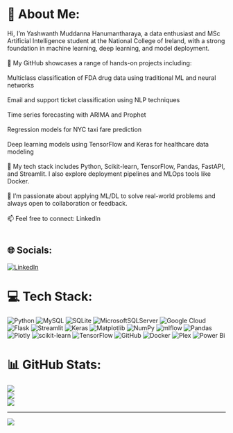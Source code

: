 # 💫 About Me:
Hi, I’m Yashwanth Muddanna Hanumantharaya, a data enthusiast and MSc Artificial Intelligence student at the National College of Ireland, with a strong foundation in machine learning, deep learning, and model deployment.<br><br>🚀 My GitHub showcases a range of hands-on projects including:<br><br>Multiclass classification of FDA drug data using traditional ML and neural networks<br><br>Email and support ticket classification using NLP techniques<br><br>Time series forecasting with ARIMA and Prophet<br><br>Regression models for NYC taxi fare prediction<br><br>Deep learning models using TensorFlow and Keras for healthcare data modeling<br><br>🔧 My tech stack includes Python, Scikit-learn, TensorFlow, Pandas, FastAPI, and Streamlit. I also explore deployment pipelines and MLOps tools like Docker.<br><br>🎯 I’m passionate about applying ML/DL to solve real-world problems and always open to collaboration or feedback.<br><br>📫 Feel free to connect: LinkedIn<br><br>


## 🌐 Socials:
[![LinkedIn](https://img.shields.io/badge/LinkedIn-%230077B5.svg?logo=linkedin&logoColor=white)](https://linkedin.com/in/yashwanthmh) 

# 💻 Tech Stack:
![Python](https://img.shields.io/badge/python-3670A0?style=for-the-badge&logo=python&logoColor=ffdd54) ![MySQL](https://img.shields.io/badge/mysql-4479A1.svg?style=for-the-badge&logo=mysql&logoColor=white) ![SQLite](https://img.shields.io/badge/sqlite-%2307405e.svg?style=for-the-badge&logo=sqlite&logoColor=white) ![MicrosoftSQLServer](https://img.shields.io/badge/Microsoft%20SQL%20Server-CC2927?style=for-the-badge&logo=microsoft%20sql%20server&logoColor=white) ![Google Cloud](https://img.shields.io/badge/GoogleCloud-%234285F4.svg?style=for-the-badge&logo=google-cloud&logoColor=white) ![Flask](https://img.shields.io/badge/flask-%23000.svg?style=for-the-badge&logo=flask&logoColor=white) ![Streamlit](https://img.shields.io/badge/Streamlit-%23FE4B4B.svg?style=for-the-badge&logo=streamlit&logoColor=white) ![Keras](https://img.shields.io/badge/Keras-%23D00000.svg?style=for-the-badge&logo=Keras&logoColor=white) ![Matplotlib](https://img.shields.io/badge/Matplotlib-%23ffffff.svg?style=for-the-badge&logo=Matplotlib&logoColor=black) ![NumPy](https://img.shields.io/badge/numpy-%23013243.svg?style=for-the-badge&logo=numpy&logoColor=white) ![mlflow](https://img.shields.io/badge/mlflow-%23d9ead3.svg?style=for-the-badge&logo=numpy&logoColor=blue) ![Pandas](https://img.shields.io/badge/pandas-%23150458.svg?style=for-the-badge&logo=pandas&logoColor=white) ![Plotly](https://img.shields.io/badge/Plotly-%233F4F75.svg?style=for-the-badge&logo=plotly&logoColor=white) ![scikit-learn](https://img.shields.io/badge/scikit--learn-%23F7931E.svg?style=for-the-badge&logo=scikit-learn&logoColor=white) ![TensorFlow](https://img.shields.io/badge/TensorFlow-%23FF6F00.svg?style=for-the-badge&logo=TensorFlow&logoColor=white) ![GitHub](https://img.shields.io/badge/github-%23121011.svg?style=for-the-badge&logo=github&logoColor=white) ![Docker](https://img.shields.io/badge/docker-%230db7ed.svg?style=for-the-badge&logo=docker&logoColor=white) ![Plex](https://img.shields.io/badge/plex-%23E5A00D.svg?style=for-the-badge&logo=plex&logoColor=white) ![Power Bi](https://img.shields.io/badge/power_bi-F2C811?style=for-the-badge&logo=powerbi&logoColor=black)
# 📊 GitHub Stats:
![](https://github-readme-stats.vercel.app/api?username=yashwanthmh21&theme=neon&hide_border=false&include_all_commits=true&count_private=true)<br/>
![](https://nirzak-streak-stats.vercel.app/?user=yashwanthmh21&theme=neon&hide_border=false)<br/>
![](https://github-readme-stats.vercel.app/api/top-langs/?username=yashwanthmh21&theme=neon&hide_border=false&include_all_commits=true&count_private=true&layout=compact)

---
[![](https://visitcount.itsvg.in/api?id=yashwanthmh21&icon=0&color=0)](https://visitcount.itsvg.in)

<!-- Proudly created with GPRM ( https://gprm.itsvg.in ) -->
